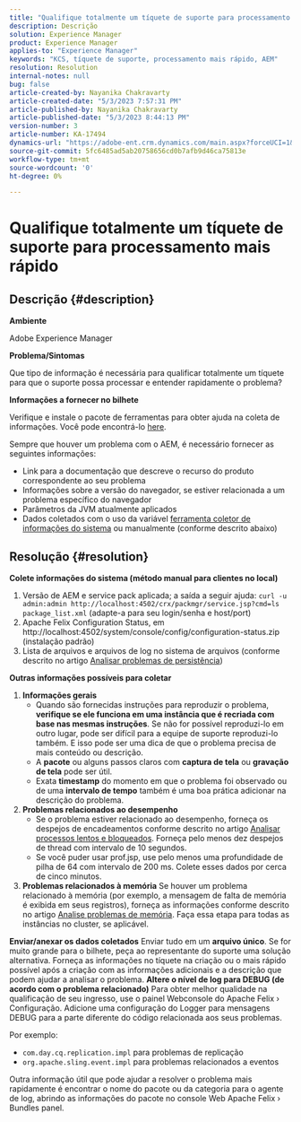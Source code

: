 ```yaml
---
title: "Qualifique totalmente um tíquete de suporte para processamento mais rápido"
description: Descrição
solution: Experience Manager
product: Experience Manager
applies-to: "Experience Manager"
keywords: "KCS, tíquete de suporte, processamento mais rápido, AEM"
resolution: Resolution
internal-notes: null
bug: false
article-created-by: Nayanika Chakravarty
article-created-date: "5/3/2023 7:57:31 PM"
article-published-by: Nayanika Chakravarty
article-published-date: "5/3/2023 8:44:13 PM"
version-number: 3
article-number: KA-17494
dynamics-url: "https://adobe-ent.crm.dynamics.com/main.aspx?forceUCI=1&pagetype=entityrecord&etn=knowledgearticle&id=18461fbc-ece9-ed11-a7c6-6045bd006b25"
source-git-commit: 5fc6485ad5ab20758656cd0b7afb9d46ca75813e
workflow-type: tm+mt
source-wordcount: '0'
ht-degree: 0%

---
```


# Qualifique totalmente um tíquete de suporte para processamento mais rápido

## Descrição {#description}


<b>Ambiente</b>

Adobe Experience Manager

<b>Problema/Sintomas</b>

Que tipo de informação é necessária para qualificar totalmente um tíquete para que o suporte possa processar e entender rapidamente o problema?

<b>Informações a fornecer no bilhete</b>

Verifique e instale o pacote de ferramentas para obter ajuda na coleta de informações. Você pode encontrá-lo [here](https://helpx.adobe.com/experience-manager/kb/index/tools.html).

Sempre que houver um problema com o AEM, é necessário fornecer as seguintes informações:

- Link para a documentação que descreve o recurso do produto correspondente ao seu problema
- Informações sobre a versão do navegador, se estiver relacionada a um problema específico do navegador
- Parâmetros da JVM atualmente aplicados
- Dados coletados com o uso da variável [ferramenta coletor de informações do sistema](https://helpx.adobe.com/experience-manager/kb/support-info-collector.html) ou manualmente (conforme descrito abaixo)



## Resolução {#resolution}

<b>Colete informações do sistema (método manual para clientes no local)</b>
1. Versão de AEM e service pack aplicada; a saída a seguir ajuda: `curl -u admin:admin http://localhost:4502/crx/packmgr/service.jsp?cmd=ls  package_list.xml` (adapte-a para seu login/senha e host/port)
2. Apache Felix Configuration Status, em http://localhost:4502/system/console/config/configuration-status.zip (instalação padrão)
3. Lista de arquivos e arquivos de log no sistema de arquivos (conforme descrito no artigo [Analisar problemas de persistência](https://helpx.adobe.com/experience-manager/kb/AnalyzePersistenceProblems.html))

<b>Outras informações possíveis para coletar</b>
1. <b>Informações gerais</b>
   - Quando são fornecidas instruções para reproduzir o problema, <b>verifique se ele funciona em uma instância que é recriada com base nas mesmas instruções</b>. Se não for possível reproduzi-lo em outro lugar, pode ser difícil para a equipe de suporte reproduzi-lo também. E isso pode ser uma dica de que o problema precisa de mais conteúdo ou descrição.
   - A <b>pacote</b> ou alguns passos claros com <b>captura de tela</b> ou <b>gravação de tela</b> pode ser útil.
   - Exata <b>timestamp</b> do momento em que o problema foi observado ou de uma <b>intervalo de tempo</b> também é uma boa prática adicionar na descrição do problema.
2. <b>Problemas relacionados ao desempenho</b>
   - Se o problema estiver relacionado ao desempenho, forneça os despejos de encadeamentos conforme descrito no artigo [Analisar processos lentos e bloqueados](https://helpx.adobe.com/experience-manager/kb/AnalyzeSlowAndBlockedProcesses.html). Forneça pelo menos dez despejos de thread com intervalo de 10 segundos.
   - Se você puder usar prof.jsp, use pelo menos uma profundidade de pilha de 64 com intervalo de 200 ms. Colete esses dados por cerca de cinco minutos.
3. <b>Problemas relacionados à memória</b>    Se houver um problema relacionado à memória (por exemplo, a mensagem de falta de memória é exibida em seus registros), forneça as informações conforme descrito no artigo [Analise problemas de memória](https://experienceleague.adobe.com/docs/experience-cloud-kcs/kbarticles/KA-17482.html?lang=pt-BR). Faça essa etapa para todas as instâncias no cluster, se aplicável.

<b>Enviar/anexar os dados coletados</b>
Enviar tudo em um <b>arquivo único</b>. Se for muito grande para o bilhete, peça ao representante do suporte uma solução alternativa. Forneça as informações no tíquete na criação ou o mais rápido possível após a criação com as informações adicionais e a descrição que podem ajudar a analisar o problema.
<b>Altere o nível de log para DEBUG (de acordo com o problema relacionado)</b>
Para obter melhor qualidade na qualificação de seu ingresso, use o painel Webconsole do Apache Felix › Configuração. Adicione uma configuração do Logger para mensagens DEBUG para a parte diferente do código relacionada aos seus problemas.

Por exemplo:

- `com.day.cq.replication.impl` para problemas de replicação
- `org.apache.sling.event.impl` para problemas relacionados a eventos




Outra informação útil que pode ajudar a resolver o problema mais rapidamente é encontrar o nome do pacote ou da categoria para o agente de log, abrindo as informações do pacote no console Web Apache Felix › Bundles panel.
